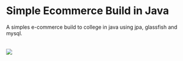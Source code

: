 # Simple Ecommerce Build in Java
A simples e-commerce build to college in java using jpa, glassfish and mysql. 
<br />
<br /><br />
<img src="https://i.imgur.com/0MpSZzh.png" />
